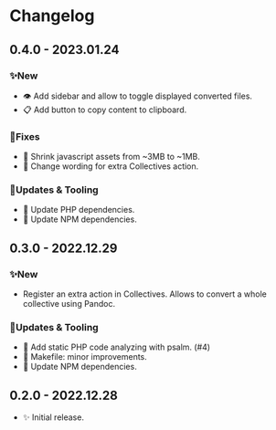 # Changelog

## 0.4.0 - 2023.01.24

### ✨New
- 👁️ Add sidebar and allow to toggle displayed converted files.
- 📋 Add button to copy content to clipboard.

### 🐛Fixes
- 🐎 Shrink javascript assets from ~3MB to ~1MB.
- 💬 Change wording for extra Collectives action.

### 🚧Updates & Tooling
- 👷 Update PHP dependencies.
- 🔌 Update NPM dependencies.


## 0.3.0 - 2022.12.29

### ✨New
- Register an extra action in Collectives. Allows to convert a whole
  collective using Pandoc.

### 🚧Updates & Tooling
- 🧪 Add static PHP code analyzing with psalm. (#4)
- 👷 Makefile: minor improvements.
- 🔌 Update NPM dependencies.


## 0.2.0 - 2022.12.28

- ✨ Initial release.
